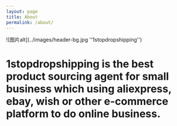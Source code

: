 ```yaml
---
layout: page
title: About
permalink: /about/
---
```


<!-- {% include image.html url="/images/octojekyll.png" caption="Octojekyll." width=300 align="right" %} -->

![图片alt](../images/header-bg.jpg ''1stopdropshipping'')


# 1stopdropshipping is the best product sourcing agent for small business which using aliexpress, ebay, wish or other e-commerce platform to do online business.
